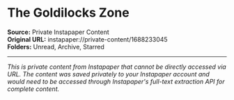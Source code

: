 # The Goldilocks Zone

**Source:** Private Instapaper Content  
**Original URL:** instapaper://private-content/1688233045  
**Folders:** Unread, Archive, Starred  

---

*This is private content from Instapaper that cannot be directly accessed via URL. The content was saved privately to your Instapaper account and would need to be accessed through Instapaper's full-text extraction API for complete content.*